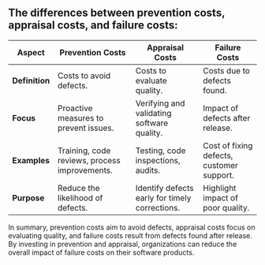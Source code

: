 ## The differences between prevention costs, appraisal costs, and failure costs:

| Aspect             | Prevention Costs               | Appraisal Costs                 | Failure Costs                 |
|--------------------|-------------------------------|--------------------------------|-------------------------------|
| **Definition**     | Costs to avoid defects.       | Costs to evaluate quality.     | Costs due to defects found.   |
| **Focus**          | Proactive measures to prevent issues. | Verifying and validating software quality. | Impact of defects after release. |
| **Examples**       | Training, code reviews, process improvements. | Testing, code inspections, audits. | Cost of fixing defects, customer support. |
| **Purpose**        | Reduce the likelihood of defects. | Identify defects early for timely corrections. | Highlight impact of poor quality. |

In summary, prevention costs aim to avoid defects, appraisal costs focus on evaluating quality, and failure costs result from defects found after release. By investing in prevention and appraisal, organizations can reduce the overall impact of failure costs on their software products.
